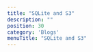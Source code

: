 ```yaml
---
title: "SQLite and S3"
description: ""
position: 30
category: 'Blogs'
menuTitle: "SQLite and S3"
---
```


 


 
